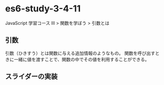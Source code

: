 # es6-study-3-4-11
JavaScript 学習コース III > 関数を学ぼう > 引数とは

## 引数
引数（ひきすう）とは関数に与える追加情報のようなもの。
関数を呼び出すときに一緒に値を渡すことで、関数の中でその値を利用することができる。

## スライダーの実装
